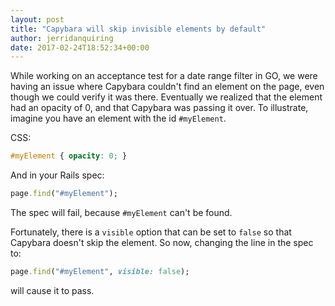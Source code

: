 ```yaml
---
layout: post
title: "Capybara will skip invisible elements by default"
author: jerridanquiring
date: 2017-02-24T18:52:34+00:00
---
```


While working on an acceptance test for a date range filter in GO, we were having an issue where Capybara couldn't find an element on the page, even though we could verify it was there. Eventually we realized that the element had an opacity of 0, and that Capybara was passing it over.
To illustrate, imagine you have an element with the id `#myElement`. 

CSS:

```css
#myElement { opacity: 0; }
```
And in your Rails spec:

```ruby
page.find("#myElement");
```

The spec will fail, because `#myElement` can't be found.

Fortunately, there is a `visible` option that can be set to `false` so that Capybara doesn't skip the element. So now, changing the line in the spec to:

```ruby
page.find("#myElement", visible: false);
```
will cause it to pass.
